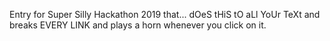 Entry for Super Silly Hackathon 2019 that... dOeS tHiS tO aLl YoUr TeXt and breaks EVERY LINK and plays a horn whenever you click on it.
